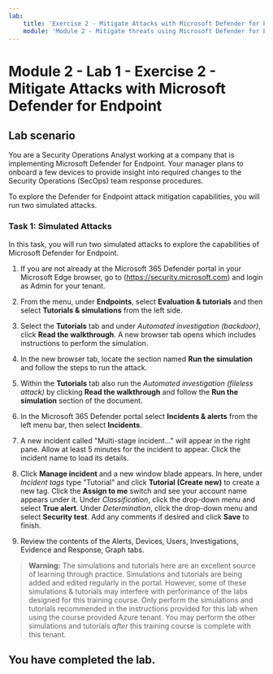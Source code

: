 ```yaml
---
lab:
    title: 'Exercise 2 - Mitigate Attacks with Microsoft Defender for Endpoint'
    module: 'Module 2 - Mitigate threats using Microsoft Defender for Endpoint'
---
```


# Module 2 - Lab 1 - Exercise 2 - Mitigate Attacks with Microsoft Defender for Endpoint

## Lab scenario

You are a Security Operations Analyst working at a company that is implementing Microsoft Defender for Endpoint. Your manager plans to onboard a few devices to provide insight into required changes to the Security Operations (SecOps) team response procedures.

To explore the Defender for Endpoint attack mitigation capabilities, you will run two simulated attacks.


### Task 1: Simulated Attacks

In this task, you will run two simulated attacks to explore the capabilities of Microsoft Defender for Endpoint.

1. If you are not already at the Microsoft 365 Defender portal in your Microsoft Edge browser, go to (https://security.microsoft.com) and login as Admin for your tenant.

2. From the menu, under **Endpoints**, select **Evaluation & tutorials** and then select **Tutorials & simulations** from the left side.

3. Select the **Tutorials** tab and under *Automated investigation (backdoor)*, click **Read the walkthrough**. A new browser tab opens which includes instructions to perform the simulation.

4. In the new browser tab, locate the section named **Run the simulation** and follow the steps to run the attack.

5. Within the **Tutorials** tab also run the *Automated investigation (fileless attack)* by clicking **Read the walkthrough** and follow the **Run the simulation** section of the document.

6. In the Microsoft 365 Defender portal select **Incidents & alerts** from the left menu bar, then select **Incidents**.

7. A new incident called "Multi-stage incident..." will appear in the right pane. Allow at least 5 minutes for the incident to appear. Click the incident name to load its details.

8. Click **Manage incident** and a new window blade appears. In here, under *Incident tags* type "Tutorial" and click **Tutorial (Create new)** to create a new tag. Click the **Assign to me** switch and see your account name appears under it. Under *Classification*, click the drop-down menu and select **True alert**. Under *Determination*, click the drop-down menu and select **Security test**. Add any comments if desired and click **Save** to finish.

9. Review the contents of the Alerts, Devices, Users, Investigations, Evidence and Response, Graph tabs.

>**Warning:** The simulations and tutorials here are an excellent source of learning through practice.  Simulations and tutorials are being added and edited regularly in the portal.  However, some of these simulations & tutorials may interfere with performance of the labs designed for this training course.  Only perform the simulations and tutorials recommended in the instructions provided for this lab when using the course provided Azure tenant.  You may perform the other simulations and tutorials *after* this training course is complete with this tenant.

## You have completed the lab.
